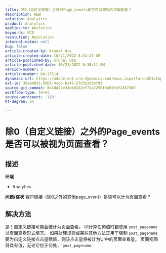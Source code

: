 ```yaml
---
title: 除0（自定义链接）之外的Page_events是否可以被视为页面查看？
description: 描述
solution: Analytics
product: Analytics
applies-to: Analytics
keywords: KCS
resolution: Resolution
internal-notes: null
bug: false
article-created-by: Krunal Oza
article-created-date: 10/21/2022 8:34:37 AM
article-published-by: Krunal Oza
article-published-date: 10/21/2022 8:38:11 AM
version-number: 3
article-number: KA-17114
dynamics-url: https://adobe-ent.crm.dynamics.com/main.aspx?forceUCI=1&pagetype=entityrecord&etn=knowledgearticle&id=e0d0b62f-1b51-ed11-bba2-0022480867fb
exl-id: 36ee49a5-05b1-4ce3-ba45-57d3e328bf83
source-git-commit: 8d40422e31d6d132ef72a7255f5490fe72487505
workflow-type: tm+mt
source-wordcount: '119'
ht-degree: 5%

---
```


# 除0（自定义链接）之外的Page_events是否可以被视为页面查看？

## 描述

<b>环境</b>
- Analytics



<b>问题/症状</b>
客户链接（除0之外的其他page_event）是否可以计为页面查看？


## 解决方法


是！自定义链接可能会被计为页面查看。 UI计算任何值时都使用 `post_pagename` 以页面查看形式填充。 如果处理规则或某些其他方法正用于强制 `post_pagename` 要为自定义链接点击量赋值，则该点击量将被计为UI中的页面查看量。 页面视图将具有值，无论它位于何处， `post_pagename`.
